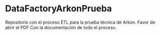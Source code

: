 # DataFactoryArkonPrueba
Repositorio con el proceso ETL para la prueba técnica de Arkon.
Favor de abrir el PDF Con la documentación de todo el proceso.
